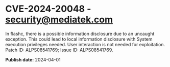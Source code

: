 # CVE-2024-20048 - security@mediatek.com

In flashc, there is a possible information disclosure due to an uncaught exception. This could lead to local information disclosure with System execution privileges needed. User interaction is not needed for exploitation. Patch ID: ALPS08541769; Issue ID: ALPS08541769.

**Publish date:** 2024-04-01
